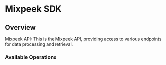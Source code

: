 # Mixpeek SDK

## Overview

Mixpeek API: This is the Mixpeek API, providing access to various endpoints for data processing and retrieval.

### Available Operations
